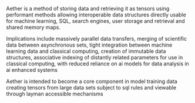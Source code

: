   Aether is a method of storing data and retrieving it as tensors
  using performant methods allowing interoperable data structures
  directly usable for machine learning, SQL, search engines, user
  storage and retrieval and shared memory maps.

  Implications include massively parallel data transfers, merging
  of scientific data between asynchronous sets, tight integration
  between machine learning data and classical computing, creation
  of immutable data structures, associative indexing of distantly
  related parameters for use in classical computing, with reduced
  reliance on ai models for data analysis in ai enhanced systems

  Aether is intended to become a core component in model training
  data creating tensors from large data sets subject to sql rules
  and viewable through layman accessible mechanisms